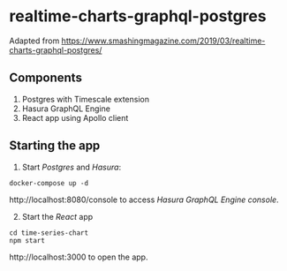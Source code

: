 # realtime-charts-graphql-postgres

Adapted from https://www.smashingmagazine.com/2019/03/realtime-charts-graphql-postgres/

## Components
1. Postgres with Timescale extension
2. Hasura GraphQL Engine
3. React app using Apollo client

## Starting the app
1. Start _Postgres_ and _Hasura_:
```
docker-compose up -d
```
http://localhost:8080/console to access _Hasura GraphQL Engine console_.

2. Start the _React_ app
```
cd time-series-chart
npm start
```
http://localhost:3000 to open the app.